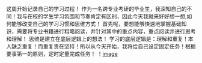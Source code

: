 这周开始记录自己的学习过程！
作为一名跨专业考研的毕业生，我深知自己的不同！我与在校的学生学习氛围和节奏肯定有区别，因此今天我就来好好想一想,如何能够改变自己的学习习惯和思维方式！
首先呢，要想能够快速地掌握基础知识，需要将专业书籍进行粗略阅读，并针对其中的重点内容，重点阅读并进行思考和理解！
思维是建立在底层逻辑上的想法！
学习的底层逻辑是：理解和重复！本人缺乏重复！而重复贵在坚持！所以从今天开始，我将给自己设定固定任务！根据要事第一的原则，定时定量完成任务！
！[image](https://github.com/Teneeduu/plog/blob/main/%E7%AC%AC%E4%B8%80%E5%91%A8/tails_of_iron.png)
